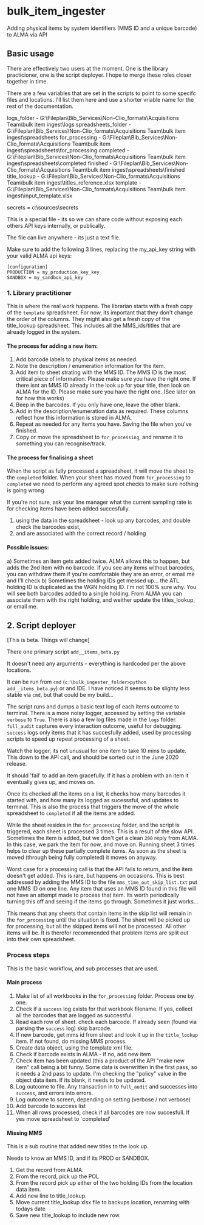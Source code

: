 # bulk_item_ingester
Adding physical items by system identifiers (MMS ID and a unique barcode) to ALMA via  API


## Basic usage

There are effectively two users at the moment. One is the library practicioner, one is the script deployer. I hope to merge these roles closer together in time. 

There are a few variables that are set in the scripts to point to some specifc files and locations. I'll list them here and use a shorter vriable name for the rest of the documentation. 

logs_folder - G:\Fileplan\Bib_Services\Non-Clio_formats\Acquisitions Team\bulk item ingest\logs
spreadsheets_folder - G:\Fileplan\Bib_Services\Non-Clio_formats\Acquisitions Team\bulk item ingest\spreadsheets
for_processing - G:\Fileplan\Bib_Services\Non-Clio_formats\Acquisitions Team\bulk item ingest\spreadsheets\for_processing
completed - G:\Fileplan\Bib_Services\Non-Clio_formats\Acquisitions Team\bulk item ingest\spreadsheets\completed
finished - G:\Fileplan\Bib_Services\Non-Clio_formats\Acquisitions Team\bulk item ingest\spreadsheets\finished
title_lookup - G:\Fileplan\Bib_Services\Non-Clio_formats\Acquisitions Team\bulk item ingest\titles_reference.xlsx
template - G:\Fileplan\Bib_Services\Non-Clio_formats\Acquisitions Team\bulk item ingest\input_template.xlsx

secrets = c:\sources\secrets

This is a special file - its so we can share code without exposing each others API keys internally, or publically. 

The file can live anywhere - its just a text file. 

Make sure to add the following 3 lines, replacing the my_api_key string with your valid ALMA api keys:

    [configuration]
    PRODUCTION = my_production_key_key
    SANDBOX = my_sandbox_api_key


### 1. Library practitioner 

This is where the real work happens. 
The librarian starts with a fresh copy of the `template` spreadsheet. For now, its important that they don't change the order of the columns. 
They might also get a fresh copy of the title_lookup spreadsheet. This includes all the MMS_ids/titles that are already logged in the system.

#### The process for adding a new item:

1. Add barcode labels to physical items as needed.
2. Note the description / enumeration information for the item. 
3. Add item to sheet strating with the MMS ID. The MMS ID is the most critical piece of information. Please make sure you have the right one. 
    If there isnt an MMS ID already in the look up for your title, then look on ALMA for the ID. Please make sure you have the right one. (See later on for how this works)
4. Beep in the barcodes. If you only have one, leave the other blank. 
5. Add in the description/enumeration data as required. These columns reflect how this information is stored  in ALMA. 
6. Repeat as needed for any items you have. Saving the file when you've finished. 
7. Copy or move the spreadsheet to `for_processing`, and rename it to something you can recognise/track. 

#### The process for finalising a sheet

When the script as fully processed a spreadsheet, it will move the sheet to the `completed` folder. When your sheet has moved from `for_processing` to `completed` we need to perform any agreed spot checks to make sure nothing is going wrong

If you're not sure, ask your line manager what the current sampling rate is for checking items have been added succesfully. 

1. using the data in the spreadsheet - look up any barcodes, and double check the barcodes exist, 
2. and are associated with the correct record / holding

#### Possible issues:

a) Sometimes an item gets added twice. ALMA allows this to happen, but adds the 2nd item with no barcode. If you see any items without barcodes, you can withdraw them if you're comfortable they are an error, or email me and I'll check
b) Sometimes the holding IDs get messed up... the ATL holding ID is duplicated as the WGN holding ID. I'm not 100% sure why. You will see both barcodes added to a single holding. From ALMA you can associate them with the right holding, and weither update the titles_lookup, or email me. 

## 2. Script deployer

[This is beta. Things will change]

There one primary script `add__items_beta.py`

It doesn't need any arguments - everything is hardcoded per the above locations. 

It can be run from `cmd` (`c:\bulk_ingester_folder>python add__items_beta.py`) or and IDE. I have noticed it seems to be slighty less stable via `cmd`, but that could be my build... 

The script runs and dumps a basic text log of each items outcome to terminal. There is a more noisy logger, accessed by setting the variable `verbose` to `True`. There is also a few log files made in the `logs` folder. `full_audit` captures every interaction outcome, useful for debugging. `success` logs only items that it has succesfully added, used by processing scripts to speed up repeat processing of a sheet.  

Watch the logger, its not unusual for one item to take 10 mins to update. This down to the API call, and should be sorted out in the June 2020 release.

It should 'fail' to add an item gracefully. If it has a problem with an item it eventually gives up, and moves on.

Once its checked all the items on a list, it checks how many barcodes it started with, and how many its logged as sucesssful, and updates to terminal. This is also the process that triggers the move of the whole spreadsheet to `completed` if all the items are added. 

While the sheet resides in the `for_processing` folder, and the script is triggered, each sheet is processed 3 times. This is a result of the slow API. Sometimes the item is added, but we don't get a clean `200` reply from ALMA. In this case, we park the item for now, and move on. Running sheet 3 times helps to clear up these partially complete items. As soon as the sheet is moved (through being fully completed) it moves on anyway. 

Worst case for a processing call is that the API fails to return, and the item doesn't get added. This is rare, but happens on occasions. This is best addressed by adding the MMS ID to the file `mms_time_out_skip_list.txt` put one MMS ID on one line. Any item that uses an MMS ID found in this file will not have an attempt made to process that item. Its worth periodically turning this off and seeing if the items go through. Sometimes it just works...

This means that any sheets that contain items in the skip list will remain in the `for_processing` until the situation is fixed. The sheet will be picked up for processing, but all the skipped items will not be processed. All other items will be. It is therefor recommended that problem items are split out into their own spreadsheet. 

### Process steps

This is the basic workflow, and sub processes that are used. 

#### Main process

1. Make list of all workbooks in the `for_processing` folder. Process one by one. 
2. Check if a `success` log exists for that workbook filename. If yes, collect all the barcodes that are logged as successful.
3. Read each row of sheet. check each barcode. If already seen (found via parsing the `success` log) skip barcode.
4. If new barcode, get mms id from sheet and look it up in the `title_lookup` item. If not found, do missing MMS process. 
5. Create data object, using the template xml file.
6. Check if barcode exists in ALMA - if no, add new item
7. Check item has been updated (this a product of the API "make new item" call being a bit funny. Some data is overwritten in the first pass, so it needs a 2nd pass to update. I'm checking the "policy" value in the object data item. If its blank, it needs to be updated. 
8. Log outcome to file. Any transaction in to `full_audit` and successes into ` success`, and errors into errors. 
9. Log outcome to screen, depending on setting (verbose / not verbose)
10. Add barcode to success list
11. When all rows processed, check if all barcodes are now succesfull. If yes move spreadsheet to `completed'  

#### Missing MMS
This is a sub routine that added new titles to the look up. 

Needs to know an MMS ID, and if its PROD or SANDBOX. 

1. Get the record from ALMA. 
2. From the record, pick up the POL
3. From the record pick up either of the two holding IDs from the location data item.
4. Add new line to title_lookup. 
5. Move current title_lookup xlsx file to backups location, renaming with todays date
6. Save new title_lookup to include new row. 
